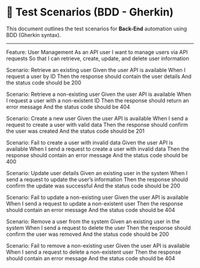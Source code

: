 # 📌 Test Scenarios (BDD - Gherkin)

This document outlines the test scenarios for **Back-End** automation using BDD (Gherkin syntax).

---
Feature: User Management
  As an API user
  I want to manage users via API requests
  So that I can retrieve, create, update, and delete user information

  Scenario: Retrieve an existing user
    Given the user API is available
    When I request a user by ID
    Then the response should contain the user details
    And the status code should be 200

  Scenario: Retrieve a non-existing user
    Given the user API is available
    When I request a user with a non-existent ID
    Then the response should return an error message
    And the status code should be 404

  Scenario: Create a new user
    Given the user API is available
    When I send a request to create a user with valid data
    Then the response should confirm the user was created
    And the status code should be 201

  Scenario: Fail to create a user with invalid data
    Given the user API is available
    When I send a request to create a user with invalid data
    Then the response should contain an error message
    And the status code should be 400

  Scenario: Update user details
    Given an existing user in the system
    When I send a request to update the user’s information
    Then the response should confirm the update was successful
    And the status code should be 200

  Scenario: Fail to update a non-existing user
    Given the user API is available
    When I send a request to update a non-existent user
    Then the response should contain an error message
    And the status code should be 404

  Scenario: Remove a user from the system
    Given an existing user in the system
    When I send a request to delete the user
    Then the response should confirm the user was removed
    And the status code should be 200

  Scenario: Fail to remove a non-existing user
    Given the user API is available
    When I send a request to delete a non-existent user
    Then the response should contain an error message
    And the status code should be 404
